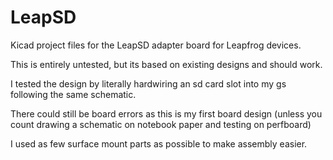 # LeapSD
Kicad project files for the LeapSD adapter board for Leapfrog devices.

This is entirely untested, but its based on existing designs and should work.

I tested the design by literally hardwiring an sd card slot into my gs following the same schematic.

There could still be board errors as this is my first board design (unless you count drawing a schematic on notebook paper and testing on perfboard)

I used as few surface mount parts as possible to make assembly easier.
